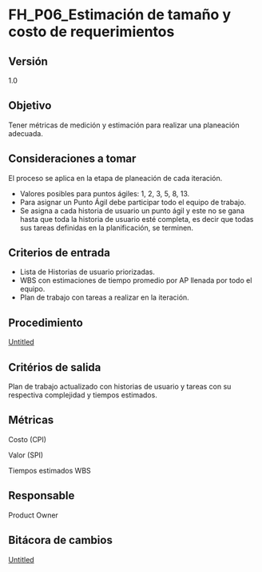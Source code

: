 # FH_P06_Estimación de tamaño y costo de requerimientos

## Versión

1.0

## **Objetivo**

Tener métricas de medición y estimación para realizar una planeación adecuada.

## **Consideraciones a tomar**

El proceso se aplica en la etapa de planeación de cada iteración.

- Valores posibles para puntos ágiles: 1, 2, 3, 5, 8, 13.
- Para asignar un Punto Ágil debe participar todo el equipo de trabajo.
- Se asigna a cada historia de usuario un punto ágil y este no se gana hasta que toda la historia de usuario esté completa, es decir que todas sus tareas definidas en la planificación, se terminen.

## **Criterios de entrada**

- Lista de Historias de usuario priorizadas.
- WBS con estimaciones de tiempo promedio por AP llenada por todo el equipo.
- Plan de trabajo con tareas a realizar en la iteración.

## **Procedimiento**

[Untitled](FH_P06_Estimacio%CC%81n%20de%20taman%CC%83o%20y%20costo%20de%20requerimi%20b5925f6bebbc437ab85086aeb9b6626e/Untitled%20Database%2098d4639733304d7bac255074bc54cc04.csv)

## **Critérios de salida**

Plan de trabajo actualizado con historias de usuario y tareas con su respectiva complejidad y tiempos estimados.

## **Métricas**

Costo (CPI)

Valor (SPI)

Tiempos estimados WBS

## **Responsable**

Product Owner

## Bitácora de cambios

[Untitled](FH_P06_Estimacio%CC%81n%20de%20taman%CC%83o%20y%20costo%20de%20requerimi%20b5925f6bebbc437ab85086aeb9b6626e/Untitled%20Database%20cfd6a5d4997e45e3b625c01642a86982.csv)